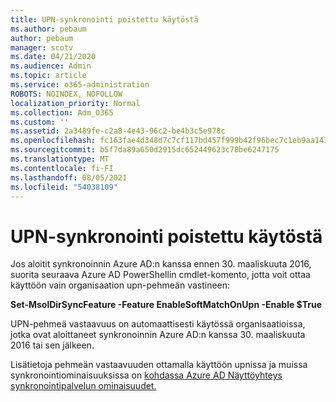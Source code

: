 ```yaml
---
title: UPN-synkronointi poistettu käytöstä
ms.author: pebaum
author: pebaum
manager: scotv
ms.date: 04/21/2020
ms.audience: Admin
ms.topic: article
ms.service: o365-administration
ROBOTS: NOINDEX, NOFOLLOW
localization_priority: Normal
ms.collection: Adm_O365
ms.custom: ''
ms.assetid: 2a3489fe-c2a8-4e43-96c2-be4b3c5e978c
ms.openlocfilehash: fc163fae4d348d7c7cf117bd457f999b42f96bec7c1eb9aa1435e346131d06de
ms.sourcegitcommit: b5f7da89a650d2915dc652449623c78be6247175
ms.translationtype: MT
ms.contentlocale: fi-FI
ms.lasthandoff: 08/05/2021
ms.locfileid: "54038109"
---
```

# <a name="upn-sync-disabled"></a>UPN-synkronointi poistettu käytöstä

Jos aloitit synkronoinnin Azure AD:n kanssa ennen 30. maaliskuuta 2016, suorita seuraava Azure AD PowerShellin cmdlet-komento, jotta voit ottaa käyttöön vain organisaation upn-pehmeän vastineen:
  
 **Set-MsolDirSyncFeature -Feature EnableSoftMatchOnUpn -Enable $True**
  
UPN-pehmeä vastaavuus on automaattisesti käytössä organisaatioissa, jotka ovat aloittaneet synkronoinnin Azure AD:n kanssa 30. maaliskuuta 2016 tai sen jälkeen.
  
Lisätietoja pehmeän vastaavuuden ottamalla käyttöön upnissa ja muissa synkronointiominaisuuksissa on [kohdassa Azure AD Näyttöyhteys synkronointipalvelun ominaisuudet.](https://docs.microsoft.com/azure/active-directory/connect/active-directory-aadconnectsyncservice-features)
  

